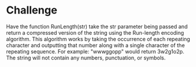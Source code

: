 # Challenge
Have the function RunLength(str) take the str parameter being passed and return a compressed version of the string using the Run-length encoding algorithm. This algorithm works by taking the occurrence of each repeating character and outputting that number along with a single character of the repeating sequence. For example: "wwwggopp" would return 3w2g1o2p. The string will not contain any numbers, punctuation, or symbols. 

